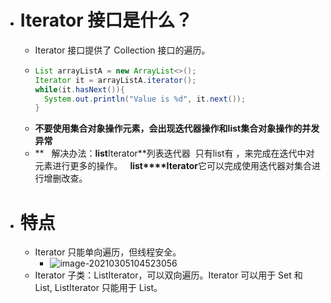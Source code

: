 - # Iterator 接口是什么？
	- Iterator 接口提供了 Collection 接口的遍历。
	- ```java
	  List arrayListA = new ArrayList<>();
	  Iterator it = arrayListA.iterator();
	  while(it.hasNext()){
	    System.out.println("Value is %d", it.next());
	  }
	  
	  ```
	- **不要使用集合对象操作元素，会出现迭代器操作和list集合对象操作的并发异常**
	- **   解决办法：****list****Iterator**列表迭代器  只有list有 ，来完成在迭代中对元素进行更多的操作。   **list****Iterator**它可以完成使用迭代器对集合进行增删改查。
- # 特点
	- Iterator 只能单向遍历，但线程安全。
		- ![image-20210305104523056](https://markdown-bluestragglers.oss-cn-beijing.aliyuncs.com/img/image-20210305104523056.png)
	- Iterator 子类：ListIterator，可以双向遍历。Iterator 可以用于 Set 和 List, ListIterator 只能用于 List。